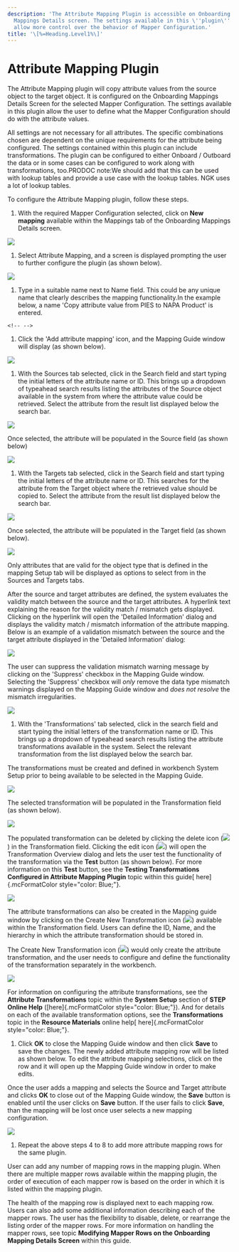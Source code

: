 ```yaml
---
description: 'The Attribute Mapping Plugin is accessible on Onboarding
  Mappings Details screen. The settings available in this \''plugin\''
  allow more control over the behavior of Mapper Configuration.'
title: '\[%=Heading.Level1%\]'
---
```


Attribute Mapping Plugin
========================

The Attribute Mapping plugin will copy attribute values from the source
object to the target object. It is configured on the Onboarding Mappings
Details Screen for the selected Mapper Configuration. The settings
available in this plugin allow the user to define what the Mapper
Configuration should do with the attribute values.

All settings are not necessary for all attributes. The specific
combinations chosen are dependent on the unique requirements for the
attribute being configured. The settings contained within this plugin
can include transformations. The plugin can be configured to either
Onboard / Outboard the data or in some cases can be configured to work
along with transformations, too.PRODOC note:We should add that this can
be used with lookup tables and provide a use case with the lookup
tables. NGK uses a lot of lookup tables.

To configure the Attribute Mapping plugin, follow these steps.

1.  With the required Mapper Configuration selected, click on **New
    mapping** available within the Mappings tab of the Onboarding
    Mappings Details screen.

![](../../Resources/Images/Data%20Onboarding/23.png)

1.  Select Attribute Mapping, and a screen is displayed prompting the
    user to further configure the plugin (as shown below).

![](../../Resources/Images/Data%20Onboarding/37.png)

1.  Type in a suitable name next to Name field. This could be any unique
    name that clearly describes the mapping functionality.In the example
    below, a name \'Copy attribute value from PIES to NAPA Product\' is
    entered.

```{=html}
<!-- -->
```
1.  Click the 'Add attribute mapping' icon, and the Mapping Guide window
    will display (as shown below).

![](../../Resources/Images/Data%20Onboarding/38.png)

1.  With the Sources tab selected, click in the Search field and start
    typing the initial letters of the attribute name or ID. This brings
    up a dropdown of typeahead search results listing the attributes of
    the Source object available in the system from where the attribute
    value could be retrieved. Select the attribute from the result list
    displayed below the search bar.

![](../../Resources/Images/Data%20Onboarding/39.png)

Once selected, the attribute will be populated in the Source field (as
shown below)

![](../../Resources/Images/Data%20Onboarding/40.png)

1.  With the Targets tab selected, click in the Search field and start
    typing the initial letters of the attribute name or ID. This
    searches for the attribute from the Target object where the
    retrieved value should be copied to. Select the attribute from the
    result list displayed below the search bar.

![](../../Resources/Images/Data%20Onboarding/41.png)

Once selected, the attribute will be populated in the Target field (as
shown below).

![](../../Resources/Images/Data%20Onboarding/42.png)

Only attributes that are valid for the object type that is defined in
the mapping Setup tab will be displayed as options to select from in the
Sources and Targets tabs.

After the source and target attributes are defined, the system evaluates
the validity match between the source and the target attributes. A
hyperlink text explaining the reason for the validity match / mismatch
gets displayed. Clicking on the hyperlink will open the \'Detailed
Information\' dialog and displays the validity match / mismatch
information of the attribute mapping. Below is an example of a
validation mismatch between the source and the target attribute
displayed in the \'Detailed Information\' dialog:

![](../../Resources/Images/Data%20Onboarding/43.png)

The user can suppress the validation mismatch warning message by
clicking on the \'Suppress\' checkbox in the Mapping Guide window.
Selecting the \'Suppress\' checkbox will *only* remove the data type
mismatch warnings displayed on the Mapping Guide window and *does not
resolve* the mismatch irregularities.

![](../../Resources/Images/Data%20Onboarding/48.png)

1.  With the \'Transformations\' tab selected, click in the search field
    and start typing the initial letters of the transformation name or
    ID. This brings up a dropdown of typeahead search results listing
    the attribute transformations available in the system. Select the
    relevant transformation from the list displayed below the search
    bar.

The transformations must be created and defined in workbench System
Setup prior to being available to be selected in the Mapping Guide.

![](../../Resources/Images/Data%20Onboarding/44.png)

The selected transformation will be populated in the Transformation
field (as shown below).

![](../../Resources/Images/Data%20Onboarding/45.png)

The populated transformation can be deleted by clicking the delete icon
(![](../../Resources/Images/Data%20Onboarding/Delete%20icon.png)) in the
Transformation field. Clicking the edit icon
(![](../../Resources/Images/Data%20Onboarding/Edit%20icon.png)) will
open the Transformation Overview dialog and lets the user test the
functionality of the transformation via the **Test** button (as shown
below). For more information on this **Test** button, see the **Testing
Transformations Configured in Attribute Mapping Plugin** topic within
this guide[ here]{.mcFormatColor style="color: Blue;"}.

![](../../Resources/Images/Data%20Onboarding/47.png)

The attribute transformations can also be created in the Mapping guide
window by clicking on the Create New Transformation icon
(![](../../Resources/Images/Data%20Onboarding/Create%20transformation%20icon.png))
available within the Transformation field. Users can define the ID,
Name, and the hierarchy in which the attribute transformation should be
stored in.

The Create New Transformation icon
(![](../../Resources/Images/Data%20Onboarding/Create%20transformation%20icon.png))
would only create the attribute transformation, and the user needs to
configure and define the functionality of the transformation separately
in the workbench.

![](../../Resources/Images/Data%20Onboarding/51.png)

For information on configuring the attribute transformations, see the
**Attribute Transformations** topic within the **System Setup** section
of **STEP Online Help** ([here]{.mcFormatColor style="color: Blue;"}).
And for details on each of the available transformation options, see the
**Transformations** topic in the **Resource Materials** online help[
here]{.mcFormatColor style="color: Blue;"}.

1.  Click **OK** to close the Mapping Guide window and then click
    **Save** to save the changes. The newly added attribute mapping row
    will be listed as shown below. To edit the attribute mapping
    selections, click on the row and it will open up the Mapping Guide
    window in order to make edits.

Once the user adds a mapping and selects the Source and Target attribute
and clicks **OK** to close out of the Mapping Guide window, the **Save**
button is enabled until the user clicks on **Save** button. If the user
fails to click **Save**, than the mapping will be lost once user selects
a new mapping configuration.

![](../../Resources/Images/Data%20Onboarding/52.png)

1.  Repeat the above steps 4 to 8 to add more attribute mapping rows for
    the same plugin.

User can add any number of mapping rows in the mapping plugin. When
there are multiple mapper rows available within the mapping plugin, the
order of execution of each mapper row is based on the order in which it
is listed within the mapping plugin.

The health of the mapping row is displayed next to each mapping row.
Users can also add some additional information describing each of the
mapper rows. The user has the flexibility to disable, delete, or
rearrange the listing order of the mapper rows. For more information on
handling the mapper rows, see topic **Modifying Mapper Rows on the
Onboarding Mapping Details Screen** within this guide.

